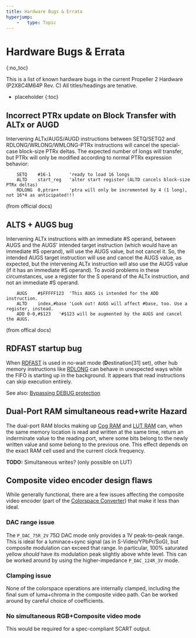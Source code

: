 ```yaml
---
title: Hardware Bugs & Errata
hyperjump:
    -   type: Topic
---
```


# Hardware Bugs & Errata
{:no_toc}

This is a list of known hardware bugs in the current Propeller 2 Hardware (P2X8C4M64P Rev. C)
All titles/headings are tenative.

- placeholder
{:toc}

## Incorrect PTRx update on Block Transfer with ALTx or AUGD

Intervening ALTx/AUGS/AUGD instructions between SETQ/SETQ2 and RDLONG/WRLONG/WMLONG-PTRx instructions will cancel the special-case block-size PTRx deltas. The expected number of longs will transfer, but PTRx will only be modified according to normal PTRx expression behavior:

~~~
	SETQ	#16-1		'ready to load 16 longs
	ALTD	start_reg	'alter start register (ALTD cancels block-size PTRx deltas)
	RDLONG	0,ptra++	'ptra will only be incremented by 4 (1 long), not 16*4 as anticipated!!!
~~~

(from official docs)

## ALTS + AUGS bug

Intervening ALTx instructions with an immediate #S operand, between AUGS and the AUGS' intended target instruction (which would have an immediate #S operand), will use the AUGS value, but not cancel it. So, the intended AUGS target instruction will use and cancel the AUGS value, as expected, but the intervening ALTx instruction will also use the AUGS value (if it has an immediate #S operand). To avoid problems in these circumstances, use a register for the S operand of the ALTx instruction, and not an immediate #S operand.

~~~
	AUGS	#$FFFFF123	'This AUGS is intended for the ADD instruction.
	ALTD	index,#base	'Look out! AUGS will affect #base, too. Use a register, instead.
	ADD	0-0,#$123	'#$123 will be augmented by the AUGS and cancel the AUGS.
~~~

(from offical docs)

## RDFAST startup bug

When [RDFAST](fifo.html#rdfast) is used in no-wait mode (**D**estination[31] set), other hub memory instructions like [RDLONG](hubmem.html#rdlong) can behave in unexpected ways while the FIFO is starting up in the background. It appears that read instructions can skip execution entirely.

See also: [Bypassing DEBUG protection](https://forums.parallax.com/discussion/175960/yes-a-silicon-bug-bypassing-debug-protection)

## Dual-Port RAM simultaneous read+write Hazard

The dual-port RAM blocks making up [Cog RAM](cog.md) and [LUT RAM](lutmem.md) can, when the same memory location is read and written at the same time, return an inderminate value to the reading port, where some bits belong to the newly written value and some belong to the previous one.
This effect depends on the exact RAM cell used and the current clock frequency.

**TODO:** Simultaneous writes? (only possible on LUT)

## Composite video encoder design flaws

While generally functional, there are a few issues affecting the composite video encoder (part of the [Colorspace Converter](colorspace.html)) that make it less than ideal.

### DAC range issue

The `P_DAC_75R_2V` 75Ω DAC mode only provides a 1V peak-to-peak range. This is ideal for a luminace+sync signal (as in S-Video/YPbPr/SoG), but composite modulation can exceed that range. In particular, 100% saturated yellow _should_ have its modulation peak slightly above white level.
This can be worked around by using the higher-impedance `P_DAC_124R_3V` mode.

### Clamping issue

None of the colorspace operations are internally clamped, including the final sum of luma+chroma in the composite video path.
Can be worked around by careful choice of coefficients.

### No simultaneous RGB+Composite video mode

This would be required for a spec-compliant SCART output.


